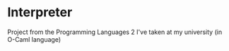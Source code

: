 # Interpreter
Project from the Programming Languages 2 I've taken at my university (in O-Caml language)
